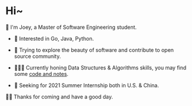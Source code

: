 # Hi~ 

📖 I'm Joey, a Master of Software Engineering student.

- 🔨 Interested in Go, Java, Python.

- 🌁 Trying to explore the beauty of software and contribute to open source community.

- 👨🏻‍💻 Currently honing Data Structures & Algorithms skills, you may find some [code and notes](https://github.com/joey66666/Codeyard).

- 👀 Seeking for 2021 Summer Internship both in U.S. & China.

👋🏻 Thanks for coming and have a good day.
